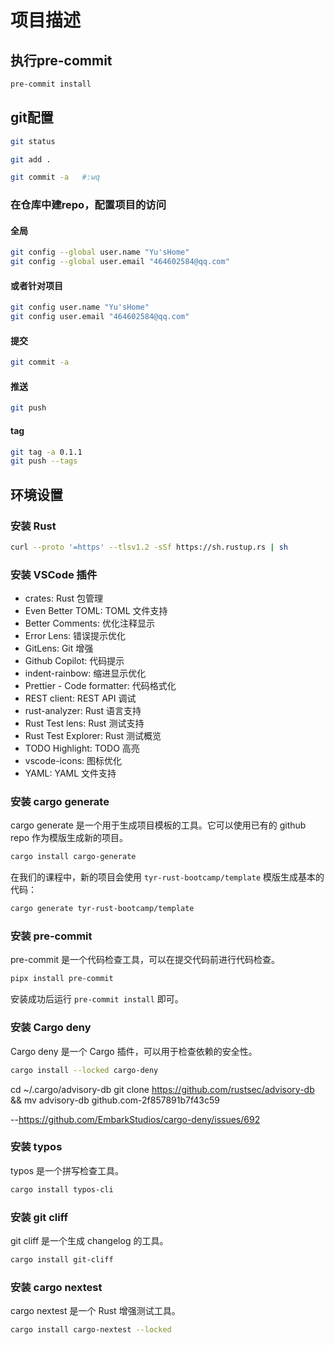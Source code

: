 # 项目描述

## 执行pre-commit
```bash
pre-commit install  
```

## git配置
```bash
git status

git add .

git commit -a   #:wq
```

### 在仓库中建repo，配置项目的访问
#### 全局
```bash
git config --global user.name "Yu'sHome"
git config --global user.email "464602584@qq.com"
```
#### 或者针对项目
```bash
git config user.name "Yu'sHome"
git config user.email "464602584@qq.com"
```
#### 提交
```bash
git commit -a
```
#### 推送
```bash
git push
```

#### tag
```bash
git tag -a 0.1.1 
git push --tags
```





## 环境设置

### 安装 Rust

```bash
curl --proto '=https' --tlsv1.2 -sSf https://sh.rustup.rs | sh
```

### 安装 VSCode 插件

- crates: Rust 包管理
- Even Better TOML: TOML 文件支持
- Better Comments: 优化注释显示
- Error Lens: 错误提示优化
- GitLens: Git 增强
- Github Copilot: 代码提示
- indent-rainbow: 缩进显示优化
- Prettier - Code formatter: 代码格式化
- REST client: REST API 调试
- rust-analyzer: Rust 语言支持
- Rust Test lens: Rust 测试支持
- Rust Test Explorer: Rust 测试概览
- TODO Highlight: TODO 高亮
- vscode-icons: 图标优化
- YAML: YAML 文件支持

### 安装 cargo generate

cargo generate 是一个用于生成项目模板的工具。它可以使用已有的 github repo 作为模版生成新的项目。

```bash
cargo install cargo-generate
```

在我们的课程中，新的项目会使用 `tyr-rust-bootcamp/template` 模版生成基本的代码：

```bash
cargo generate tyr-rust-bootcamp/template
```

### 安装 pre-commit

pre-commit 是一个代码检查工具，可以在提交代码前进行代码检查。

```bash
pipx install pre-commit
```

安装成功后运行 `pre-commit install` 即可。

### 安装 Cargo deny

Cargo deny 是一个 Cargo 插件，可以用于检查依赖的安全性。

```bash
cargo install --locked cargo-deny
```

cd ~/.cargo/advisory-db
git clone https://github.com/rustsec/advisory-db && mv advisory-db github.com-2f857891b7f43c59

--https://github.com/EmbarkStudios/cargo-deny/issues/692

### 安装 typos

typos 是一个拼写检查工具。

```bash
cargo install typos-cli
```

### 安装 git cliff

git cliff 是一个生成 changelog 的工具。

```bash
cargo install git-cliff
```

### 安装 cargo nextest

cargo nextest 是一个 Rust 增强测试工具。

```bash
cargo install cargo-nextest --locked
```

